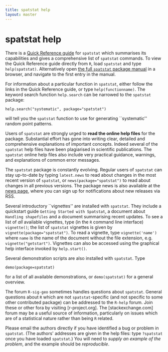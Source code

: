 ```yaml
---
title: spatstat help
layout: master
---
```


# spatstat help

There is a [Quick Reference guide](resources/spatstatQuickref.pdf) for
`spatstat` which summarises its capabilities and gives a comprehensive
list of `spatstat` commands. To view the Quick Reference guide
directly from `R`, load `spatstat` and type
`help(spatstat)`. Alternatively open [the full `spatstat` package
manual](resources/spatstatManual.pdf) in a browser, and navigate to
the first entry in the manual.

For information about a particular function in `spatstat`, either
follow the links in the Quick Reference guide, or type
`help(functionname)`. The keyword search function `help.search` can
be narrowed to the `spatstat` package:

```{r}
help.search("systematic", package="spatstat")
```

will tell you the `spatstat` function to use for generating
``systematic'' random point patterns.

Users of `spatstat` are strongly urged to **read the online help files**
for the package. Substantial effort has gone into writing clear, detailed and
comprehensive explanations of important concepts. Indeed several of the
`spatstat` help files have been plagiarised in scientific publications.
The `spatstat` online help files also include very practical guidance, warnings, 
and explanations of common error messages.

The `spatstat` package is constantly evolving. Regular users of
`spatstat` can stay up-to-date by typing `latest.news` to read about
changes in the most recent version of `spatstat`, or
`news(package="spatstat")` to read about changes in all previous
versions. The package news is also available at the [news
page](news.html), where you can sign up for notifications about new
releases via RSS.

Several introductory ``vignettes'' are installed with `spatstat`. They
include a quickstart guide `Getting Started with Spatstat`, a document
about `Handling shapefiles` and a document summarising recent
updates. To see a list of *all* available vignettes, type (in the
`R` command line interface) `vignette()`; the list of `spatstat`
vignettes is given by `vignette(package="spatstat")`. To read a
vignette, type `vignette('name')` where `name` is the
name of the document without the file extension,
e.g. `vignette("getstart")`. Vignettes can also be accessed using the
graphical help interface invoked by `help.start()`.

Several demonstration scripts are also installed with `spatstat`.
Type

```{r}
demo(package=spatstat)
```

for a list of all available demonstrations, or `demo(spatstat)` for a
general overview.

The forum `R-sig-geo` sometimes handles questions about `spatstat`.
General questions about `R` which are not `spatstat`-specific (and not
specific to some other contributed package) can be addressed to the
`R-help` forum. Join these or other fora by visiting
[r-project.org]. The [stackexchange.com] forum may be a useful source
of information, particularly on issues which are of a statistical
nature rather than being `R` related.

Please email the authors directly if you have identified a bug or
problem in `spatstat`. (The authors' addresses are given in the help
files: type `?spatstat` once you have loaded `spatstat`.) You will
need to *supply an example of the problem*, and the example
should be *reproducible*.
